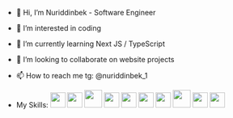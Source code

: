 - 👋 Hi, I’m Nuriddinbek - Software Engineer
- 👀 I’m interested in coding
- 🌱 I’m currently learning Next JS / TypeScript
- 💞️ I’m looking to collaborate on website projects
- 📫 How to reach me tg: @nuriddinbek_1

- My Skills: 
<code><img src="https://www.nuriddinbek.uz/assets/logos/html5.svg" width="30px"/></code>
<code><img src="https://www.nuriddinbek.uz/assets/logos/css3.svg" width="30px"/></code>
<code><img src="https://www.nuriddinbek.uz/assets/logos/javascript.svg" width="35px"/></code>
<code><img src="https://www.nuriddinbek.uz/assets/logos/react.svg" width="30px"/></code>
<code><img src="https://www.nuriddinbek.uz/assets/logos/vitejs.svg" width="30px"/></code>
<code><img src="https://www.nuriddinbek.uz/assets/logos/tailwindcss.svg" width="30px"/></code>
<code><img src="https://www.nuriddinbek.uz/assets/logos/trello.svg" width="30px"/></code>
<code><img src="https://www.nuriddinbek.uz/assets/logos/threejs.svg" width="35px"/></code>
<code><img src="https://www.nuriddinbek.uz/assets/logos/git.svg" width="30px"/></code>
<code><img src="https://www.nuriddinbek.uz/assets/logos/github.svg" width="30px"/></code>

<!---
Nuriddinbek-1/Nuriddinbek-1 is a ✨ special ✨ repository because its `README.md` (this file) appears on your GitHub profile.
You can click the Preview link to take a look at your changes.
--->
